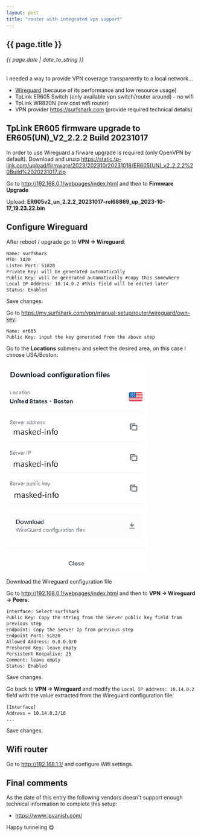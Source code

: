 ```yaml
---
layout: post
title: "router with integrated vpn support"
---
```


## {{ page.title }}

###### {{ page.date | date_to_string }}

I needed a way to provide VPN coverage transparently to a local network...

- [Wireguard](https://www.wireguard.com/) (because of its performance and low resource usage)
- TpLink ER605 Switch (only available vpn switch/router around) - no wifi
- TpLink WR820N (low cost wifi router)
- VPN provider https://surfshark.com (provide required technical details)

## TpLink ER605 firmware upgrade to ER605(UN)_V2_2.2.2 Build 20231017

In order to use Wireguard a firware upgrade is required (only OpenVPN by default). Download and unzip https://static.tp-link.com/upload/firmware/2023/202310/20231018/ER605(UN)_v2_2.2.2%20Build%2020231017.zip

Go to http://192.168.0.1/webpages/index.html and then to **Firmware Upgrade**

Upload: **ER605v2_un_2.2.2_20231017-rel68869_up_2023-10-17_19.23.22.bin**

## Configure Wireguard

After reboot / upgrade go to **VPN -> Wireguard**:

    Name: surfshark
    MTU: 1420
    Listen Port: 51820
    Private Key: will be generated automatically
    Public Key: will be generated automatically #copy this somewhere
    Local IP Address: 10.14.0.2 #this field will be edited later
    Status: Enabled

Save changes.

Go to https://my.surfshark.com/vpn/manual-setup/router/wireguard/own-key:

    Name: er605
    Public Key: input the key generated from the above step

Go to the **Locations** submenu and select the desired area, on this case I choose USA/Boston:

**![](/assets/img/surfshark-wireguard.png)**

Download the Wireguard configuration file

Go to http://192.168.0.1/webpages/index.html and then to **VPN -> Wireguard -> Peers**:

    Interface: Select surfshark
    Public Key: Copy the string from the Server public key field from previous step
    Endpoint: Copy the Server Ip from previous step
    Endpoint Port: 51820
    Allowed Address: 0.0.0.0/0
    Preshared Key: leave empty
    Persistent Keepalive: 25
    Comment: leave empty
    Status: Enabled

Save changes.

Go back to **VPN -> Wireguard** and modify the `Local IP Address: 10.14.0.2` field with the value extracted from the Wireguard configuration file:

    [Interface]
    Address = 10.14.0.2/16
    ...

Save changes.

## Wifi router

Go to http://192.168.1.1/ and configure Wifi settings.

## Final comments

As the date of this entry the following vendors doesn't support enough technical information to complete this setup:

- https://www.ipvanish.com/

Happy tunneling &#128523;
